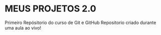 # MEUS PROJETOS 2.0
 Primeiro Repósitorio do curso de Git e GitHub
Repositorio criado durante uma aula ao vivo!
